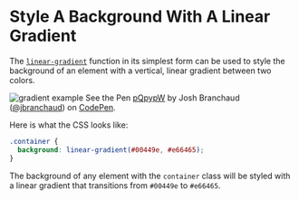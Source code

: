 # Style A Background With A Linear Gradient

The
[`linear-gradient`](https://developer.mozilla.org/en-US/docs/Web/CSS/linear-gradient)
function in its simplest form can be used to style the background of an
element with a vertical, linear gradient between two colors.

![gradient example](https://i.imgur.com/Jybn4MB.png)
See the Pen <a href='https://codepen.io/jbranchaud/pen/pQpypW/'>pQpypW</a> by Josh Branchaud (<a href='https://codepen.io/jbranchaud'>@jbranchaud</a>) on <a href='https://codepen.io'>CodePen</a>.

Here is what the CSS looks like:

```css
.container {
  background: linear-gradient(#00449e, #e66465);
}
```

The background of any element with the `container` class will be styled with
a linear gradient that transitions from `#00449e` to `#e66465`.
